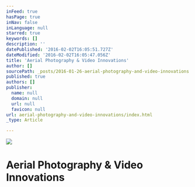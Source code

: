 ```yaml
---
inFeed: true
hasPage: true
inNav: false
inLanguage: null
starred: true
keywords: []
description: ''
datePublished: '2016-02-02T16:05:51.727Z'
dateModified: '2016-02-02T16:05:47.056Z'
title: 'Aerial Photography & Video Innovations'
author: []
sourcePath: _posts/2016-01-26-aerial-photography-and-video-innovations.md
published: true
authors: []
publisher:
  name: null
  domain: null
  url: null
  favicon: null
url: aerial-photography-and-video-innovations/index.html
_type: Article

---
```

![](https://the-grid-user-content.s3-us-west-2.amazonaws.com/9eadbbc0-bac2-45ba-a7c4-43249b24bcc9.PNG)

# Aerial Photography & Video Innovations